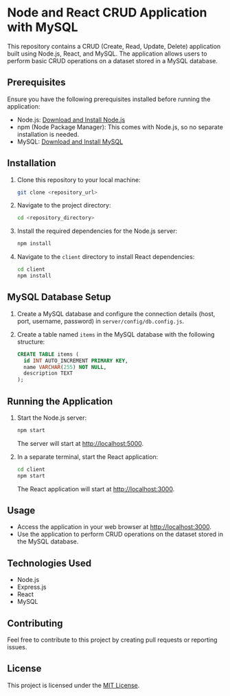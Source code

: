 # Node and React CRUD Application with MySQL

This repository contains a CRUD (Create, Read, Update, Delete) application built using Node.js, React, and MySQL. The application allows users to perform basic CRUD operations on a dataset stored in a MySQL database.

## Prerequisites

Ensure you have the following prerequisites installed before running the application:

- Node.js: [Download and Install Node.js](https://nodejs.org/)
- npm (Node Package Manager): This comes with Node.js, so no separate installation is needed.
- MySQL: [Download and Install MySQL](https://www.mysql.com/)

## Installation

1. Clone this repository to your local machine:

   ```bash
   git clone <repository_url>
   ```

2. Navigate to the project directory:

   ```bash
   cd <repository_directory>
   ```

3. Install the required dependencies for the Node.js server:

   ```bash
   npm install
   ```

4. Navigate to the `client` directory to install React dependencies:

   ```bash
   cd client
   npm install
   ```

## MySQL Database Setup

1. Create a MySQL database and configure the connection details (host, port, username, password) in `server/config/db.config.js`.

2. Create a table named `items` in the MySQL database with the following structure:

   ```sql
   CREATE TABLE items (
     id INT AUTO_INCREMENT PRIMARY KEY,
     name VARCHAR(255) NOT NULL,
     description TEXT
   );
   ```

## Running the Application

1. Start the Node.js server:

   ```bash
   npm start
   ```

   The server will start at [http://localhost:5000](http://localhost:5000).

2. In a separate terminal, start the React application:

   ```bash
   cd client
   npm start
   ```

   The React application will start at [http://localhost:3000](http://localhost:3000).

## Usage

- Access the application in your web browser at [http://localhost:3000](http://localhost:3000).
- Use the application to perform CRUD operations on the dataset stored in the MySQL database.

## Technologies Used

- Node.js
- Express.js
- React
- MySQL

## Contributing

Feel free to contribute to this project by creating pull requests or reporting issues.

## License

This project is licensed under the [MIT License](LICENSE).
